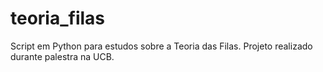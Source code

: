 # teoria_filas
Script em Python para estudos sobre a Teoria das Filas. Projeto realizado durante palestra na UCB.
